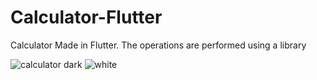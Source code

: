 # Calculator-Flutter
Calculator Made in Flutter. The operations are performed using a library


![calculator dark](https://github.com/FaizanAziz2001/Calculator-Flutter/assets/98259868/40887171-a4e6-4561-be54-20775b20afa5)
![white](https://github.com/FaizanAziz2001/Calculator-Flutter/assets/98259868/a0c03974-4846-4f45-a90a-18f1cd9a082b)
